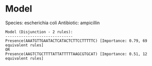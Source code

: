 
# Model

Species: escherichia coli
Antibiotic: ampicillin

```
Model (Disjunction - 2 rules):
------------------------------
Presence(AAATGTTGAATACTCATACTCTTCCTTTTTC) [Importance: 0.79, 69 equivalent rules]
OR
Presence(AAGTCTGCTTTTATTATTTTTAAGCGTGCAT) [Importance: 0.51, 12 equivalent rules]

```

